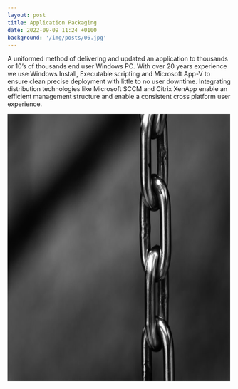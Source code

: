 ```yaml
---
layout: post
title: Application Packaging
date: 2022-09-09 11:24 +0100
background: '/img/posts/06.jpg'
---
```

<p>A uniformed method of delivering and updated an application to thousands or 10’s of thousands end user Windows PC. With over 20 years experience we use Windows Install, Executable scripting and Microsoft App-V to ensure clean precise deployment with little to no user downtime. Integrating distribution technologies like Microsoft SCCM and Citrix XenApp enable an efficient management structure and enable a consistent cross platform user experience. </p>
<p>
 <img src="/img/posts/chain.jpg" alt="Linking Chain" width="500" height="600"> 
